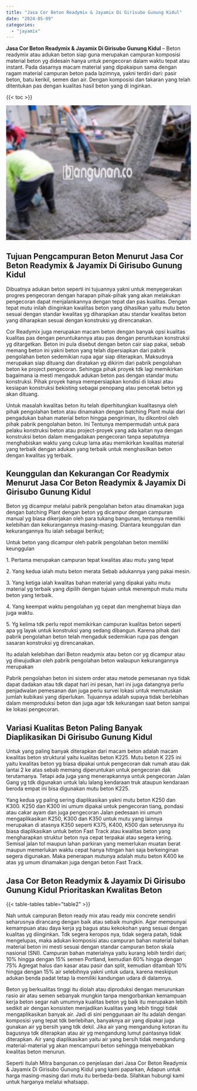 ```yaml
---
title: "Jasa Cor Beton Readymix & Jayamix Di Girisubo Gunung Kidul"
date: "2024-05-09"
categories: 
  - "jayamix"
---
```


**Jasa Cor Beton Readymix & Jayamix Di Girisubo Gunung Kidul** – Beton readymix atau adukan beton siap guna merupakan campuran komposisi material beton yg didesain hanya untuk pengecoran dalam waktu tepat atau instant. Pada dasarnya macam material yang dipakaipun sama dengan ragam material campuran beton pada lazimnya, yakni terdiri dari: pasir beton, batu kerikil, semen dan air. Dengan komposisi dan takaran yang telah ditentukan pas dengan kualitas hasil beton yang di inginkan.

{{< toc >}}

![Jasa Cor Beton Readymix & Jayamix Di Girisubo Gunung Kidul](/images/jasa-cor-readymix-60.png)

## Tujuan Pengcampuran Beton Menurut Jasa Cor Beton Readymix & Jayamix Di Girisubo Gunung Kidul

Dibuatnya adukan beton seperti ini tujuannya yakni untuk menyegerakan progres pengecoran dengan harapan pihak-pihak yang akan melakukan pengecoran dapat menjalankannya dengan tepat dan pas kualitas. Dengan tepat mutu inilah diinginkan kwalitas beton yang dihasilkan yaitu mutu beton sesuai dengan standar kwalitas yg diharapkan atau standar kwalitas beton yang diharapkan sesuai dengan konstruksi yg direncanakan.

Cor Readymix juga merupakan macam beton dengan banyak opsi kualitas kualitas pas dengan peruntukannya atau pas dengan peruntukan konstruksi yg ditargetkan. Beton ini pula disebut dengan beton cair siap pakai, sebab memang beton ini yakni beton yang telah dipersiapkan dari pabrik pengolahan beton sedemikian rupa agar siap diterapkan. Maksudnya merupakan siap dituang dan diratakan yg dikirim dari pabrik pengolahan beton ke project pengecoran. Sehingga pihak proyek tdk lagi memikirkan bagaimana ia mesti mengaduk adukan beton pas dengan standar mutu konstruksi. Pihak proyek hanya mempersiapkan kondisi di lokasi atau kesiapan konstruksi bekisting sebagai penopang atau pencetak beton yg akan dituang.

Untuk masalah kwalitas beton itu telah diperhitungkan kualitasnya oleh pihak pengolahan beton atau dinamakan dengan batching Plant mulai dari pengadukan bahan material beton hingga pengiriman, itu dikontrol oleh pihak pabrik pengolahan beton. Ini Tentunya mempermudah untuk para pelaku konstruksi beton atau project-proyek yang ada kaitan nya dengan konstruksi beton dalam mengadakan pengecoran tanpa sepatutnya menghabiskan waktu yang cukup lama atau memikirkan kwalitas material yang terbaik dengan adukan yang terbaik untuk menghasilkan beton dengan kwalitas yg terbaik.

## Keunggulan dan Kekurangan Cor Readymix Menurut Jasa Cor Beton Readymix & Jayamix Di Girisubo Gunung Kidul

Beton yg dicampur melalui pabrik pengolahan beton atau dinamakan juga dengan batching Plant dengan beton yg dicampur dengan campuran manual yg biasa dikerjakan oleh para tukang bangunan, tentunya memiliki kelebihan dan kekurangannya masing-masing. Diantara keunggulan dan kekurangannya Itu ialah sebagai berikut;

Untuk beton yang dicampur oleh pabrik pengolahan beton memiliki keunggulan

1\. Pertama merupakan campuran tepat kwalitas atau mutu yang tepat

2\. Yang kedua ialah mutu beton merata Sebab adukannya yang pakai mesin.

3\. Yang ketiga ialah kwalitas bahan material yang dipakai yaitu mutu material yg terbaik yang dipilih dengan tujuan untuk menempuh mutu mutu beton yang terbaik.

4\. Yang keempat waktu pengolahan yg cepat dan menghemat biaya dan juga waktu.

5\. Yg kelima tdk perlu repot memikirkan campuran kualitas beton seperti apa yg layak untuk konstruksi yang sedang dibangun. Karena pihak dari pabrik pengolahan beton telah mengaduk sedemikian rupa pas dengan sasaran konstruksi yg direncanakan.

Itu adalah kelebihan dari Beton readymix atau beton cor yg dicampur atau yg diwujudkan oleh pabrik pengolahan beton walaupun kekurangannya merupakan

Pabrik pengolahan beton ini sistem order atau metode pemesanan nya tidak dapat dadakan atau tdk dapat hari ini pesan, hari ini juga datangnya perlu penjadwalan pemesanan dan juga perlu survei lokasi untuk memutuskan jumlah kubikasi yang diperlukan. Tujuannya adalah supaya tidak berlebihan dalam memproduksi beton dan juga agar tdk kekurangan saat beton sampai ke lokasi pengecoran.

## Variasi Kualitas Beton Paling Banyak Diaplikasikan Di Girisubo Gunung Kidul

Untuk yang paling banyak diterapkan dari macam beton adalah macam kwalitas beton struktural yaitu kualitas beton K225. Mutu beton K 225 ini yaitu kwalitas beton yg biasa dipakai untuk pengecoran dak rumah atau dak lantai 2 ke atas sebab memang diperuntukan untuk pengecoran dak terutamanya. Tetapi ada juga yang menerapkannya untuk pengecoran Jalan Gang yg tdk digunakan untuk lalu lalang kendaraan truk ataupun kendaraan beroda empat ini bisa digunakan mutu beton K225.

Yang kedua yg paling sering diaplikasikan yakni mutu beton K250 dan K300. K250 dan K300 ini umum dipakai untuk pengecoran tiang, pondasi atau cakar ayam dan juga pengecoran Jalan pedesaan ini umum mengaplikasikan K250, K300 dan K350 untuk mutu yang lainnya merupakan di atasnya K350 seperti K375, K400, K500 dan seterusnya itu biasa diaplikasikan untuk beton Fast Track atau kwalitas beton yang mengharapkan struktur beton nya cepat terpakai atau segera kering. Semisal jalan tol maupun lahan parkiran yang memerlukan muatan berat maupun memerlukan waktu cepat hanya hitngan hari saja berkeinginan segera digunakan. Maka penerapan mutunya adalah mutu beton K400 ke atas yg umum dinamakan juga dengan beton Fast Track.

## Jasa Cor Beton Readymix & Jayamix Di Girisubo Gunung Kidul Prioritaskan Kwalitas Beton

{{< table-tables table="table2" >}}

Nah untuk campuran Beton ready mix atau ready mix concrete sendiri seharusnya dirancang dengan baik atau sebaik mungkin. Agar mempunyai kemampuan atau daya kerja yg bagus atau kekokohan yang sesuai dengan kualitas yg diinginkan. Tdk segera keropos nya, tidak segera patah, tidak mengelupas, maka adukan komposisi atau campuran bahan material bahan material beton ini mesti sesuai dengan standar campuran beton skala nasional (SNI). Campuran bahan materialnya yaitu kurang lebih terdiri dari; 10% hingga dengan 15% semen Portland, kemudian 60% hingga dengan 75% Agregat halus dan kasar atau pasir dan split, kemudian ditambah 10% hingga dengan 15% air selebihnya yakni untuk udara, karena meskipun adukan benda padat tetap Ia memiliki kandungan udara di dalamnya.

Beton yg berkualitas tinggi itu diolah atau diproduksi dengan menurunkan rasio air atau semen sebanyak mungkin tanpa mengorbankan kemampuan kerja beton segar nah umumnya kualitas beton yg baik itu merupakan lebih sedikit air dengan konsisten menjadikan kualitas yang lebih tinggi tidak mengaplikasikan banyak air. Jadi di sini penggunaan air Itu adalah dengan komposisi yang tepat tdk berlebihan, banyaknya air yang dipakai juga gunakan air yg bersih yang tdk dekil. Jika air yang mengandung kotoran itu bagusnya tdk diterapkan atau air yg mengandung lumut pantasnya tidak diterapkan. Air yang diaplikasikan yaitu air yang bersih tidak mengandung material-material yg akan mencampuri beton sehingga menyebabkan kwalitas beton menurun.

Seperti itulah Mitra bangunan.co penjelasan dari Jasa Cor Beton Readymix & Jayamix Di Girisubo Gunung Kidul yang kami paparkan, Adapun untuk harga masing-masing dari mutu itu berbeda-beda. Silahkan hubungi kami untuk harganya melalui whatsapp.
